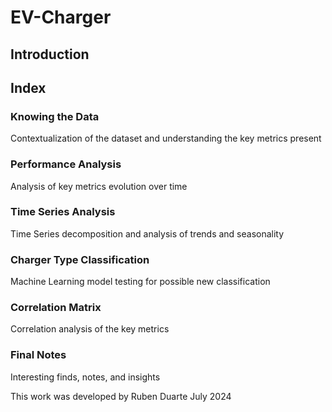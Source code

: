 # EV-Charger

## Introduction

## Index
### Knowing the Data
Contextualization of the dataset and understanding the key metrics present
### Performance Analysis
Analysis of key metrics evolution over time
### Time Series Analysis
Time Series decomposition and analysis of trends and seasonality
### Charger Type Classification
Machine Learning model testing for possible new classification
### Correlation Matrix
Correlation analysis of the key metrics
### Final Notes
Interesting finds, notes, and insights

This work was developed by 
Ruben Duarte
July 2024